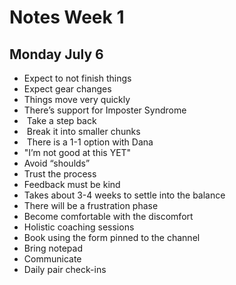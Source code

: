 # Notes Week 1 #
## Monday July 6 ##
- Expect to not finish things
- Expect gear changes
- Things move very quickly
- There’s support for Imposter Syndrome
- &nbsp;Take a step back
- &nbsp;Break it into smaller chunks
- &nbsp;There is a 1-1 option with Dana
- "I’m not good at this YET"
- Avoid “shoulds”
- Trust the process
- Feedback must be kind
- Takes about 3-4 weeks to settle into the balance
- There will be a frustration phase
- Become comfortable with the discomfort
- Holistic coaching sessions
- Book using the form pinned to the channel
- Bring notepad
- Communicate
- Daily pair check-ins
